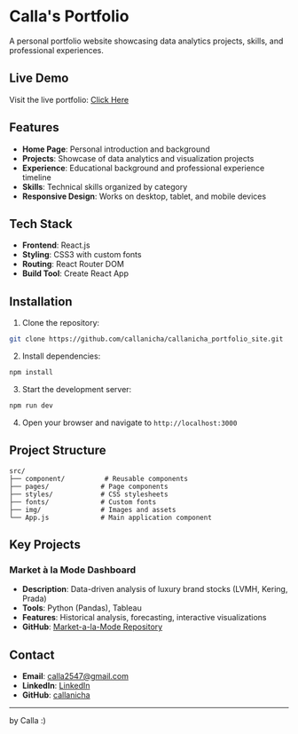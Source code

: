 # Calla's Portfolio

A personal portfolio website showcasing data analytics projects, skills, and professional experiences.

## Live Demo

Visit the live portfolio: [Click Here](https://fascinating-croissant-cf48f8.netlify.app/)

## Features

- **Home Page**: Personal introduction and background
- **Projects**: Showcase of data analytics and visualization projects
- **Experience**: Educational background and professional experience timeline
- **Skills**: Technical skills organized by category
- **Responsive Design**: Works on desktop, tablet, and mobile devices

## Tech Stack

- **Frontend**: React.js
- **Styling**: CSS3 with custom fonts
- **Routing**: React Router DOM
- **Build Tool**: Create React App

## Installation

1. Clone the repository:
```bash
git clone https://github.com/callanicha/callanicha_portfolio_site.git
```

2. Install dependencies:
```bash
npm install
```

3. Start the development server:
```bash
npm run dev
```

4. Open your browser and navigate to `http://localhost:3000`

## Project Structure

```
src/
├── component/          # Reusable components
├── pages/             # Page components
├── styles/            # CSS stylesheets
├── fonts/             # Custom fonts
├── img/               # Images and assets
└── App.js             # Main application component
```

## Key Projects

### Market à la Mode Dashboard
- **Description**: Data-driven analysis of luxury brand stocks (LVMH, Kering, Prada)
- **Tools**: Python (Pandas), Tableau
- **Features**: Historical analysis, forecasting, interactive visualizations
- **GitHub**: [Market-a-la-Mode Repository](https://github.com/callanicha/Market-a-la-Mode)

## Contact

- **Email**: calla2547@gmail.com
- **LinkedIn**: [LinkedIn](www.linkedin.com/in/natthanicha-vongjarit-7029b327a)
- **GitHub**: [callanicha](https://github.com/callanicha)

---

by Calla :)
